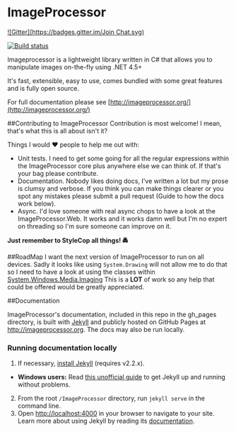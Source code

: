 ImageProcessor
===============
[![Gitter](https://badges.gitter.im/Join Chat.svg)](https://gitter.im/JimBobSquarePants/ImageProcessor?utm_source=badge&utm_medium=badge&utm_campaign=pr-badge&utm_content=badge)

[![Build status](https://ci.appveyor.com/api/projects/status/8ypr7527dnao04yr)](https://ci.appveyor.com/project/JamesSouth/imageprocessor)

Imageprocessor is a lightweight library written in C# that allows you to manipulate images on-the-fly using .NET 4.5+

It's fast, extensible, easy to use, comes bundled with some great features and is fully open source.

For full documentation please see [http://imageprocessor.org/](http://imageprocessor.org/)

##Contributing to ImageProcessor
Contribution is most welcome! I mean, that's what this is all about isn't it?

Things I would :heart: people to help me out with:

 - Unit tests. I need to get some going for all the regular expressions within the ImageProcessor core plus anywhere else we can think of. If that's your bag please contribute.
 - Documentation. Nobody likes doing docs, I've written a lot but my prose is clumsy and verbose. If you think you can make things clearer or you spot any mistakes please submit a pull request (Guide to how the docs work below).
 - Async. I'd love someone with real async chops to have a look at the ImageProcessor.Web. It works and it works damn well but I'm no expert on threading so I'm sure someone can improve on it. 

**Just remember to StyleCop all things! :oncoming_police_car:**

##RoadMap
I want the next version of ImageProcessor to run on all devices. Sadly it looks like using `System.Drawing` will not allow me to do that so I need to have a look at using the classes within [System.Windows.Media.Imaging](http://msdn.microsoft.com/en-us/library/System.Windows.Media.Imaging(v=vs.110).aspx) This is a **LOT** of work so any help that could be offered would be greatly appreciated.

##Documentation

ImageProcessor's documentation, included in this repo in the gh_pages directory, is built with [Jekyll](http://jekyllrb.com) and publicly hosted on GitHub Pages at <http://imageprocessor.org>. The docs may also be run locally.

### Running documentation locally
1. If necessary, [install Jekyll](http://jekyllrb.com/docs/installation) (requires v2.2.x).
  - **Windows users:** Read [this unofficial guide](https://github.com/juthilo/run-jekyll-on-windows/) to get Jekyll up and running without problems. 
2. From the root `/ImageProcessor` directory, run `jekyll serve` in the command line.
3. Open <http://localhost:4000> in your browser to navigate to your site.
Learn more about using Jekyll by reading its [documentation](http://jekyllrb.com/docs/home/).
